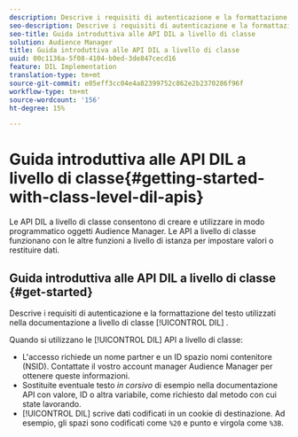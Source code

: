```yaml
---
description: Descrive i requisiti di autenticazione e la formattazione del testo utilizzati nella documentazione DIL a livello di classe.
seo-description: Descrive i requisiti di autenticazione e la formattazione del testo utilizzati nella documentazione DIL a livello di classe.
seo-title: Guida introduttiva alle API DIL a livello di classe
solution: Audience Manager
title: Guida introduttiva alle API DIL a livello di classe
uuid: 00c1136a-5f08-4104-b0ed-3de847cecd16
feature: DIL Implementation
translation-type: tm+mt
source-git-commit: e05eff3cc04e4a82399752c862e2b2370286f96f
workflow-type: tm+mt
source-wordcount: '156'
ht-degree: 15%

---
```



# Guida introduttiva alle API DIL a livello di classe{#getting-started-with-class-level-dil-apis}

Le API DIL a livello di classe consentono di creare e utilizzare in modo programmatico  oggetti Audience Manager. Le API a livello di classe funzionano con le altre funzioni a livello di istanza per impostare valori o restituire dati.

## Guida introduttiva alle API DIL a livello di classe {#get-started}

Descrive i requisiti di autenticazione e la formattazione del testo utilizzati nella documentazione a livello di classe [!UICONTROL DIL] .

<!-- 

c_class_start.xml

 -->

Quando si utilizzano le [!UICONTROL DIL] API a livello di classe:

* L&#39;accesso richiede un nome partner e un ID spazio nomi contenitore (NSID). Contattate il vostro account manager  Audience Manager per ottenere queste informazioni.
* Sostituite eventuale testo *in corsivo* di esempio nella documentazione API con valore, ID o altra variabile, come richiesto dal metodo con cui state lavorando.
* [!UICONTROL DIL] scrive dati codificati in un cookie di destinazione. Ad esempio, gli spazi sono codificati come `%20` e punto e virgola come `%3B`.

